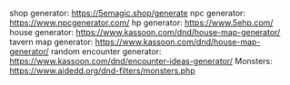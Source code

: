 shop generator: https://5emagic.shop/generate
npc generator: https://www.npcgenerator.com/
hp generator: https://www.5ehp.com/
house generator: https://www.kassoon.com/dnd/house-map-generator/
tavern map generator: https://www.kassoon.com/dnd/house-map-generator/
random encounter generator: https://www.kassoon.com/dnd/encounter-ideas-generator/
Monsters: https://www.aidedd.org/dnd-filters/monsters.php